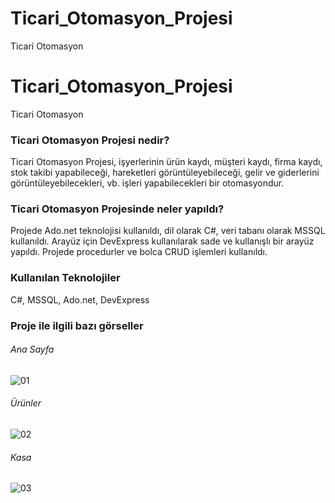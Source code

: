 # Ticari_Otomasyon_Projesi
Ticari Otomasyon

# Ticari_Otomasyon_Projesi
Ticari Otomasyon

### Ticari Otomasyon Projesi nedir?

Ticari Otomasyon Projesi, işyerlerinin ürün kaydı, müşteri kaydı, firma kaydı, stok takibi yapabileceği, hareketleri görüntüleyebileceği, gelir ve giderlerini
görüntüleyebilecekleri, vb. işleri yapabilecekleri bir otomasyondur.

### Ticari Otomasyon Projesinde neler yapıldı?

Projede Ado.net teknolojisi kullanıldı, dil olarak C#, veri tabanı olarak MSSQL kullanıldı. Arayüz için DevExpress kullanılarak sade ve kullanışlı bir arayüz yapıldı.
Projede procedurler ve bolca CRUD işlemleri kullanıldı.

### Kullanılan Teknolojiler

C#, MSSQL, Ado.net, DevExpress


### Proje ile ilgili bazı görseller

###### Ana Sayfa

![01](https://user-images.githubusercontent.com/91226776/193422581-fb36c5fe-02bd-48cd-b9ac-175a37a255cc.JPG)

###### Ürünler

![02](https://user-images.githubusercontent.com/91226776/193422593-ed173807-2557-4b97-b7d0-3f5c56d15739.JPG)

###### Kasa

![03](https://user-images.githubusercontent.com/91226776/193422603-9b83d862-0ebf-4f0d-8912-1a09e3f619f9.JPG)
